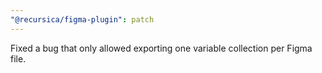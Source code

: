 ```yaml
---
"@recursica/figma-plugin": patch
---
```


Fixed a bug that only allowed exporting one variable collection per Figma file.
